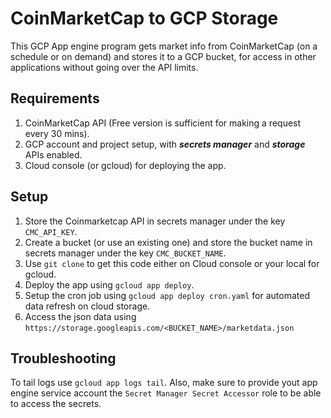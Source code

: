 # CoinMarketCap to GCP Storage
This GCP App engine program gets market info from CoinMarketCap (on a schedule or on demand) and stores it to a GCP bucket, for access in other applications without going over the API limits.

## Requirements
1. CoinMarketCap API (Free version is sufficient for making a request every 30 mins).
2. GCP account and project setup, with _**secrets manager**_ and _**storage**_ APIs enabled.
3. Cloud console (or gcloud) for deploying the app.

## Setup
1. Store the Coinmarketcap API in secrets manager under the key `CMC_API_KEY`.
2. Create a bucket (or use an existing one) and store the bucket name in secrets manager under the key `CMC_BUCKET_NAME`.
3. Use `git clone` to get this code either on Cloud console or your local for gcloud.
4. Deploy the app using `gcloud app deploy`.
5. Setup the cron job using `gcloud app deploy cron.yaml` for automated data refresh on cloud storage.
6. Access the json data using `https://storage.googleapis.com/<BUCKET_NAME>/marketdata.json`

## Troubleshooting
To tail logs use `gcloud app logs tail`. Also, make sure to provide yout app engine service account the `Secret Manager Secret Accessor` role to be able to access the secrets.


